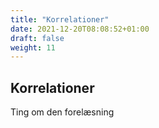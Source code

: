 ```yaml
---
title: "Korrelationer"
date: 2021-12-20T08:08:52+01:00
draft: false
weight: 11
---
```


## Korrelationer


Ting om den forelæsning